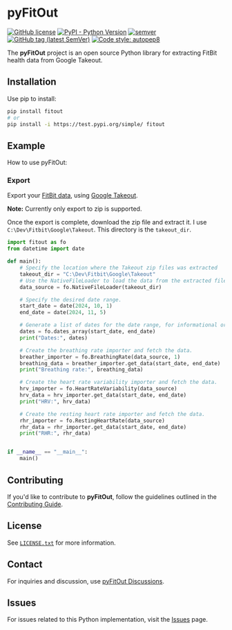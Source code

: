 # pyFitOut
[![GitHub license](https://img.shields.io/github/license/kev-m/pyFitOut)](https://github.com/kev-m/pyFitOut/blob/development/LICENSE.txt)
[![PyPI - Python Version](https://img.shields.io/pypi/pyversions/fitout?logo=pypi)](https://pypi.org/project/fitout/)
[![semver](https://img.shields.io/badge/semver-2.0.0-blue)](https://semver.org/)
[![GitHub tag (latest SemVer)](https://img.shields.io/github/v/tag/kev-m/pyFitOut?sort=semver)](https://github.com/kev-m/pyFitOut/releases)
[![Code style: autopep8](https://img.shields.io/badge/code%20style-autopep8-000000.svg)](https://pypi.org/project/autopep8/)

<!-- ![pyFitOut logo](https://github.com/kev-m/pyFitOut/blob/development/docs/source/figures/Logo_small.png) -->

The **pyFitOut** project is an open source Python library for extracting FitBit health data from Google Takeout.

<!-- For detailed documentation, refer to the [pyFitOut Documentation](https://pyFitOut.readthedocs.io/). -->

## Installation

Use pip to install:
```bash
pip install fitout
# or
pip install -i https://test.pypi.org/simple/ fitout
```

## Example

How to use pyFitOut:

### Export
Export your [FitBit data](https://www.fitbit.com/settings/data/export), using [Google Takeout](https://takeout.google.com/settings/takeout/custom/fitbit?pli=1).

**Note:** Currently only export to zip is supported.

Once the export is complete, download the zip file and extract it. I use `C:\Dev\Fitbit\Google\Takeout`. 
This directory is the `takeout_dir`.

```python
import fitout as fo
from datetime import date

def main():
    # Specify the location where the Takeout zip files was extracted
    takeout_dir = "C:\Dev\Fitbit\Google\Takeout"
    # Use the NativeFileLoader to load the data from the extracted files
    data_source = fo.NativeFileLoader(takeout_dir)

    # Specify the desired date range.
    start_date = date(2024, 10, 1)
    end_date = date(2024, 11, 5)

    # Generate a list of dates for the date range, for informational or plotting purposes.
    dates = fo.dates_array(start_date, end_date)
    print("Dates:", dates)

    # Create the breathing rate importer and fetch the data.
    breather_importer = fo.BreathingRate(data_source, 1)
    breathing_data = breather_importer.get_data(start_date, end_date)
    print("Breathing rate:", breathing_data)

    # Create the heart rate variability importer and fetch the data.
    hrv_importer = fo.HeartRateVariability(data_source)
    hrv_data = hrv_importer.get_data(start_date, end_date)
    print("HRV:", hrv_data)

    # Create the resting heart rate importer and fetch the data.
    rhr_importer = fo.RestingHeartRate(data_source)
    rhr_data = rhr_importer.get_data(start_date, end_date)
    print("RHR:", rhr_data)


if __name__ == "__main__":
    main()
```

## Contributing

If you'd like to contribute to **pyFitOut**, follow the guidelines outlined in the [Contributing Guide](https://github.com/kev-m/pyFitOut/blob/development/CONTRIBUTING.md).

## License

See [`LICENSE.txt`](https://github.com/kev-m/pyFitOut/blob/development/LICENSE.txt) for more information.

## Contact

For inquiries and discussion, use [pyFitOut Discussions](https://github.com/kev-m/pyFitOut/discussions).

## Issues

For issues related to this Python implementation, visit the [Issues](https://github.com/kev-m/pyFitOut/issues) page.

